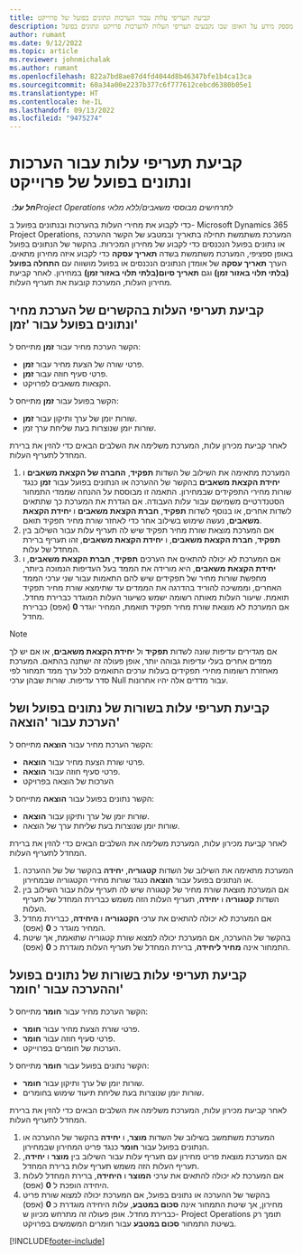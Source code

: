 ```yaml
---
title: קביעת תעריפי עלות עבור הערכות ונתונים בפועל של פרוייקט
description: מאמר זה מספק מידע על האופן שבו נקבעים תעריפי העלות להערכות פרויקט ונתונים בפועל.
author: rumant
ms.date: 9/12/2022
ms.topic: article
ms.reviewer: johnmichalak
ms.author: rumant
ms.openlocfilehash: 822a7bd8ae87d4fd4044d8b46347bfe1b4ca13ca
ms.sourcegitcommit: 60a34a00e2237b377c6f777612cebcd6380b05e1
ms.translationtype: HT
ms.contentlocale: he-IL
ms.lasthandoff: 09/13/2022
ms.locfileid: "9475274"
---
```

# <a name="determine-cost-rates-for-project-based-estimates-and-actuals"></a>קביעת תעריפי עלות עבור הערכות ונתונים בפועל של פרוייקט

_**חל על:** ‏Project Operations לתרחישים מבוססי משאבים/ללא מלאי_

כדי לקבוע את מחירי העלות בהערכות ובנתונים בפועל ב- Microsoft Dynamics 365 Project Operations, המערכת משתמשת תחילה בתאריך ובמטבע של הקשר ההערכה או נתונים בפועל הנכנסים כדי לקבוע של מחירון המכירות. בהקשר של הנתונים בפועל באופן ספציפי, המערכת משתמשת בשדה **תאריך עסקה** כדי לקבוע איזה מחירון מתאים. הערך **תאריך עסקה** של אומדן הנתונים הנכנסים או בפועל מושווה עם **התחלה בפועל (בלתי תלוי באזור זמן)** וגם **תאריך סיום(בלתי תלוי באזור זמן)** במחירון. לאחר קביעת מחירון העלות, המערכת קובעת את תעריף העלות.

## <a name="determining-cost-rates-in-estimate-and-actual-contexts-for-time"></a>קביעת תעריפי העלות בהקשרים של הערכת מחיר ונתונים בפועל עבור 'זמן'

הקשר הערכת מחיר עבור **זמן** מתייחס ל:

- פרטי שורה של הצעת מחיר עבור **זמן**.
- פרטי סעיף חוזה עבור **זמן**.
- הקצאות משאבים לפרויקט.

הקשר בפועל עבור **זמן** מתייחס ל:

- שורות יומן של ערך ותיקון עבור **זמן**.
- שורות יומן שנוצרות בעת שליחת ערך זמן.

לאחר קביעת מכירון עלות, המערכת משלימה את השלבים הבאים כדי להזין את ברירת המחדל לתעריף העלות.

1. המערכת מתאימה את השילוב של השדות **תפקיד**, **החברה של הקצאת משאבים** ו **יחידת הקצאת משאבים** בהקשר של ההערכה או הנתונים בפועל עבור **זמן** כנגד שורות מחירי התפקידים שבמחירון. התאמה זו מבוססת על ההנחה שממדי התמחור הסטנדרטיים משמישם עבור עלות העבודה. אם הגדרת את המערכת כך שתתאים לשדות אחרים, או בנוסף לשדות **תפקיד**, **חברת הקצאת משאבים** ו **יחידת הקצאת משאבים**, נעשה שימוש בשילוב אחר כדי לאחזר שורת מחיר תפקיד תואם.
1. אם המערכת מוצאת שורת מחיר תפקיד שיש לה תעריף עלות עבור השילוב בין **תפקיד**, **חברת הקצאת משאבים**, ו **יחידת הקצאת משאבים**, זהו תעריף ברירת המחדל של עלות.
1. אם המערכת לא יכולה להתאים את הערכים **תפקיד**, **חברת הקצאת משאבים**, ו **יחידת הקצאת משאבים**, היא מורידה את הממד בעל העדיפות הנמוכה ביותר, מחפשת שורות מחיר של תפקידים שיש להם התאמות עבור שני ערכי הממד האחרים, וממשיכה להוריד בהדרגה את הממדים עד שתימצא שורת מחיר תפקיד תואמת. שיעור העלות מאותה רשומה ישמש כשיעור העלות המוגדר כברירת מחדל. אם המערכת לא מוצאת שורת מחיר תפקיד תואמת, המחיר יוגדר **0** (אפס) כברירת מחדל.

> [!NOTE]
> אם מגדירים עדיפות שונה לשדות **תפקיד** ול **יחידת הקצאת משאבים**, או אם יש לך ממדים אחרים בעלי עדיפות גבוהה יותר, אופן פעולה זה ישתנה בהתאם. המערכת מאחזרת רשומות מחירי תפקידים בעלות ערכים התואמים לכל ערך ממד תמחור לפי סדר עדיפות. שורות שבהן ערכי Null עבור מדדים אלה יהיו אחרונות.

## <a name="determining-cost-rates-on-actual-and-estimate-lines-for-expense"></a>קביעת תעריפי עלות בשורות של נתונים בפועל ושל הערכת עבור 'הוצאה'

הקשר הערכת מחיר עבור **הוצאה** מתייחס ל:

- פרטי שורת הצעת מחיר עבור **הוצאה**.
- פרטי סעיף חוזה עבור **הוצאה**.
- הערכות של הוצאה בפרויקט

הקשר נתונים בפועל עבור **הוצאה** מתייחס ל:

- שורות יומן של ערך ותיקון עבור **הוצאה**.
- שורות יומן שנוצרות בעת שליחת ערך של הוצאה.

לאחר קביעת מכירון עלות, המערכת משלימה את השלבים הבאים כדי להזין את ברירת המחדל לתעריף העלות.

1. המערכת מתאימה את השילוב של השדות **קטגוריה**, **יחידה** בהקשר של של ההערכה או הנתונים בפועל עבור **הוצאה** כנגד שורות מחירי הקטגוריה שבמחירון.
1. אם המערכת מוצאת שורת מחיר של קטגורה שיש לה תעריף עלות עבור השילוב בין השדות **קטגוריה** ו **יחידה**, תעריף העלות הזה משמש כברירת המחדל של תעריף העלות.
1. אם המערכת לא יכולה להתאים את ערכי **הקטגוריה** ו **היחידה**, כברירת מחדל המחיר מוגדר כ **0** (אפס).
1. בהקשר של ההערכה, אם המערכת יכולה למצוא שורת קטגוריה שתואמת, אך שיטת התמחור אינה **מחיר ליחידה**, ברירת המחדל של תעריף העלות מוגדרת כ **0** (אפס).

## <a name="determining-cost-rates-on-actual-and-estimate-lines-for-material"></a>קביעת תעריפי עלות בשורות של נתונים בפועל וההערכה עבור 'חומר'

הקשר הערכת מחיר עבור **חומר** מתייחס ל:

- פרטי שורת הצעת מחיר עבור **חומר**.
- פרטי סעיף חוזה עבור **חומר**.
- הערכות של חומרים בפרוייקט.

הקשר נתונים בפועל עבור **חומר** מתייחס ל:

- שורות יומן של ערך ותיקון עבור **חומר**.
- שורות יומן שנוצרות בעת שליחת תיעוד שימוש בחומרים.

לאחר קביעת מכירון עלות, המערכת משלימה את השלבים הבאים כדי להזין את ברירת המחדל לתעריף העלות.

1. המערכת משתמשב בשילוב של השדות **מוצר**, ו **יחידה** בהקשר של ההערכה או הנתונים בפועל עבור **חומר** כנגד פריט המחירון שבמחירון.
1. אם המערכת מוצאת פריט מחירון עם תעריף עלות עבור השילוב בין **מוצר** ו **יחידה**, תעריף העלות הזה משמש תעריף עלות ברירת המחדל.
1. אם המערכת לא יכולה להתאים את ערכי **המוצר** ו **היחידה**, ברירת המחדל לעלות היחידה הופכת ל **0** (אפס).
1. בהקשר של ההערכה או נתונים בפועל, אם המערכת יכולה למצוא שורת פריט מחירון, אך שיטת התמחור אינה **סכום במטבע**, עלות היחידה מוגדרת כ **0** (אפס) כברירת מחדל. אופן פעולה זה מתרחש מכיוון ש- Project Operations תומך רק בשיטת התמחור **סכום במטבע** עבור חומרים המשמשים בפרויקט.

[!INCLUDE[footer-include](../includes/footer-banner.md)]
